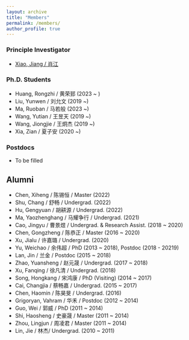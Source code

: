 ```yaml
---
layout: archive
title: "Members"
permalink: /members/
author_profile: true
---
```


<!-- {% include base_path %}


{% for post in site.members %}
  {% include archive-single.html %}
{% endfor %}
 -->

### Principle Investigator

* [Xiao, Jiang / 肖江](../members/xiaojiang.md)

### Ph.D. Students

* Huang, Rongzhi / 黄荣郅 (2023 ~ )
* Liu, Yunwen / 刘允文 (2019 ~)
* Ma, Ruoban / 马若般 (2023 ~)
* Wang, Yutian / 王昱天 (2019 ~)
* Wang, Jiongjie / 王炯杰 (2019 ~)
* Xia, Zian / 夏子安 (2020 ~)

### Postdocs

* To be filled

## Alumni

* Chen, Xiheng / 陈锡恒 / Master (2022) 
* Shu, Chang / 舒畅 / Undergrad. (2022)
* Hu, Gengyuan / 胡耕源 / Undergrad. (2022) 
* Ma, Yaozhenghang / 马耀争行 / Undergrad. (2021) 
* Cao, Jingyu / 曹景煜 / Undergrad. & Research Assist. (2018 ~ 2020)
* Chen, Gongzheng / 陈恭正 / Master (2016 ~ 2020)
* Xu, Jialu / 许嘉璐 / Undergrad. (2020)
* Yu, Weichao / 余伟超 / PhD (2013 ~ 2018), Postdoc (2018 - 20219)
* Lan, Jin / 兰金 / Postdoc (2015 ~ 2018)
* Zhao, Yuansheng / 赵元晟 / Undergrad. (2017 ~ 2018)
* Xu, Fanqing / 徐凡清 / Undergrad. (2018)
* Song, Hongkang / 宋鸿康 / PhD (Visiting) (2014 ~ 2017)
* Cai, Changjia / 蔡畅嘉 / Undergrad. (2015 ~ 2017)
* Chen, Haomin / 陈昊旻 / Undergrad. (2016)
* Grigoryan, Vahram / 华禾 / Postdoc (2012 ~ 2014)
* Guo, Wei / 郭威 / PhD (2011 ~ 2014)
* Shi, Haosheng / 史豪晟 / Master (2011 ~ 2014)
* Zhou, Lingjun / 周凌君 / Master (2011 ~ 2014)
* Lin, Jie / 林杰/ Undergrad. (2010 ~ 2011)